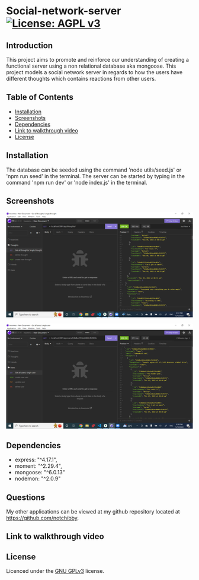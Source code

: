 # Social-network-server [![License: AGPL v3](https://img.shields.io/badge/License-AGPL_v3-blue.svg)](https://www.gnu.org/licenses/agpl-3.0)

## Introduction
This project aims to promote and reinforce our understanding of creating a functional server using a non relational database aka mongoose. This project models a social network server in regards to how the users have different thoughts which contains reactions from other users. 

## Table of Contents

- [Installation](#installation)
- [Screenshots](#screenshots)
- [Dependencies](#dependencies)
- [Link to walkthrough video](#link-to-walkthrough-video)
- [License](#license)


## Installation
The database can be seeded using the command 'node utils/seed.js' or 'npm run seed' in the terminal.
The server can be started by typing in the command 'npm run dev' or 'node index.js' in the terminal.



## Screenshots
![screenshot-of-the-application-to-get-allthoughts](https://github.com/Notchibby/Social-network-backend/blob/main/assets/images/allthoughts.png)

![screenshot-of-the-application-to-get-singleuser](https://github.com/Notchibby/Social-network-backend/blob/main/assets/images/singleuser.png)

## Dependencies

  - express: "^4.17.1",
  - moment: "^2.29.4",
  - mongoose: "^6.0.13"
  - nodemon: "^2.0.9"


## Questions

My other applications can be viewed at my github repository located at https://github.com/notchibby.

## Link to walkthrough video


## License
Licenced under the [GNU GPLv3](https://www.gnu.org/licenses/agpl-3.0) license.
